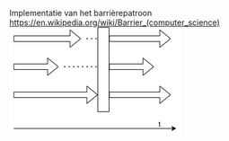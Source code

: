 Implementatie van het barrièrepatroon https://en.wikipedia.org/wiki/Barrier_(computer_science)
<img src="barrier.png"/>
